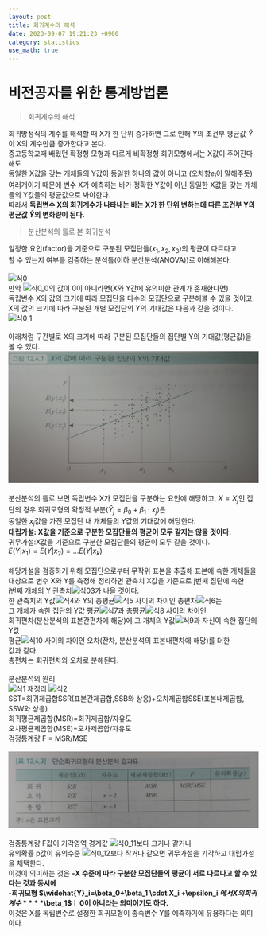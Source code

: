 ```yaml
---
layout: post
title: 회귀계수의 해석  
date: 2023-09-07 19:21:23 +0900
category: statistics 
use_math: true
---
```

# 비전공자를 위한 통계방법론    
> 회귀계수의 해석    

회귀방정식의 계수를 해석할 때 X가 한 단위 증가하면 그로 인해 Y의 조건부 평균값 $\widehat{Y}$이 X의 계수만큼 증가한다고 본다.  
중고등학교때 배웠던 확정형 모형과 다르게 비확정형 회귀모형에서는 X값이 주어진다해도  
동일한 X값을 갖는 개체들의 Y값이 동일한 하나의 값이 아니고 (오차항$e_i$이 말해주듯)  
여러개이기 때문에 변수 X가 예측하는 바가 정확한 Y값이 아닌 동일한 X값을 갖는 개체들의 Y값들의 평균값으로 봐야한다.    
따라서 **독립변수 X의 회귀계수가 나타내는 바는 X가 한 단위 변하는데 따른 조건부 Y의**  
**평균값 $\widehat{Y}$의 변화량이 된다.**  
  
> 분산분석의 틀로 본 회귀분석  

일정한 요인(factor)을 기준으로 구분된 모집단들($x_1, x_2, x_3$)의 평균이 다르다고  
할 수 있는지 여부를 검증하는 분석틀(이하 분산분석(ANOVA))로 이해해본다.
<br>  
![식0](https://latex.codecogs.com/svg.image?\widehat{Y}_i=\beta_0&plus;\beta_1\cdot&space;X_i&plus;\epsilon_i&space;)  
만약 ![식0_0](https://latex.codecogs.com/svg.image?\beta_0&space;)의 값이 0이 아니라면(X와 Y간에 유의미한 관계가 존재한다면)  
독립변수 X의 값의 크기에 따라 모집단을 다수의 모집단으로 구분해볼 수 있을 것이고,  
X의 값의 크기에 따라 구분된 개별 모집단의 Y의 기대값은 다음과 같을 것이다.  
![식0_1](https://latex.codecogs.com/svg.image?\widehat{Y}_i=\beta_0&plus;\beta_1\cdot&space;X_i&space;)
<br>  
아래처럼 구간별로 X의 크기에 따라 구분된 모집단들의 집단별 Y의 기대값(평균값)을  
볼 수 있다.  
![이미지1](https://github.com/shina1221/shina1221.github.io/blob/main/_posts/%EB%8F%84%EC%84%9C/%EB%B9%84%EC%A0%84%EA%B3%B5%EC%9E%90%EB%A5%BC%20%EC%9C%84%ED%95%9C%20%ED%86%B5%EA%B3%84%EB%B0%A9%EB%B2%95%EB%A1%A0/img/x%EC%9D%98%20%EA%B0%92%EC%97%90%20%EB%94%B0%EB%9D%BC%20%EA%B5%AC%EB%B6%84%EB%90%9C%20%EC%A7%91%EB%8B%A8%EC%9D%98%20y%EC%9D%98%20%EA%B8%B0%EB%8C%80%EA%B0%92.jpg)
<br>  
분산분석의 틀로 보면 독립변수 X가 모집단을 구분하는 요인에 해당하고, $X=X_j$인 집단의 경우 회귀모형의 확정적 부분($\widehat{Y}_j = \beta_0 +\beta_1 \cdot x_j$)은  
동일한 $x_j$값을 가진 모집단 내 개체들의 Y값의 기대값에 해당한다.  
**대립가설: X값을 기준으로 구분한 모집단들의 평균이 모두 같지는 않을 것이다.**  
귀무가설:X값을 기준으로 구분한 모집단들의 평균이 모두 같을 것이다.  
$E(Y|x_1)= E(Y|x_2)=... E(Y|x_k)$
<br>  
해당가설을 검증하기 위해 모집단으로부터 무작위 표본을 추출해 표본에 속한 개체들을  
대상으로 변수 X와 Y를 측정해 정리하면 관측치 X값을 기준으로 j번째 집단에 속한  
i번째 개체의 Y 관측치![식03](https://latex.codecogs.com/svg.image?Y_{ji}&space;)가 나올 것이다.  
한 관측치의 Y값![식4](https://latex.codecogs.com/svg.image?Y_{ji})와 Y의 총평균![식5](https://latex.codecogs.com/svg.image?\overline{y}) 사이의 차이인 총편차![식6](https://latex.codecogs.com/svg.image?Y_{ji}-\overline{y})는  
그 개체가 속한 집단의 Y값 평균![식7](https://latex.codecogs.com/svg.image?\widehat{y}_i&space;)과 총평균![식8](https://latex.codecogs.com/svg.image?\overline{y}) 사이의 차이인  
회귀편차(분산분석의 표본간편차에 해당)에 그 개체의 Y값![식9](https://latex.codecogs.com/svg.image?Y_{ji})과 자신이 속한 집단의 Y값  
평균![식10](https://latex.codecogs.com/svg.image?\widehat{y}_i&space;) 사이의 차이인 오차(잔차, 분산분석의 표본내편차에 해당)를 더한  
값과 같다.  
총편차는 회귀편차와 오차로 분해된다.
<br>  
분산분석의 원리  
![식1](https://latex.codecogs.com/svg.image?y_{ji}-\overline{y}=(\widehat{y}_i-\overline{y})&plus;(y_{ji}-\widehat{y}_j))  
재정리  
![식2](https://latex.codecogs.com/svg.image?\sum_{j=1}^{k}\sum_{i=1}^{n}(y_{ji}-\overline{y})^2\\=\sum_{j=1}^{k}\sum_{i=1}^{n}(\widehat{y}_j-\overline{y})^2&plus;\sum_{j=1}^{k}\sum_{i=1}^{n}(y_{ji}-\widehat{y}_j)^2&plus;2\cdot\sum_{j=1}^{k}\sum_{i=1}^{n}(\widehat{y}_{j}-\overline{y})(y_{ji}-\widehat{y}_j)\\=\sum_{j=1}^{k}n_j\cdot(\widehat{y}_j-\overline{y})^2&plus;\sum_{j=1}^{k}\sum_{i=1}^{n}(y_{ji}-\widehat{y}_j)^2&space;)  
SST=회귀제곱합SSR(표본간제곱합,SSB와 상응)+오차제곱합SSE(표본내제곱합, SSW와 상응)  
회귀평균제곱합(MSR)=회귀제곱합/자유도  
오차평균제곱합(MSE)=오차제곱합/자유도  
검정통계량 F = MSR/MSE
<br>  
![단순회귀모형의 분산분석 결과표](https://github.com/shina1221/shina1221.github.io/blob/main/_posts/%EB%8F%84%EC%84%9C/%EB%B9%84%EC%A0%84%EA%B3%B5%EC%9E%90%EB%A5%BC%20%EC%9C%84%ED%95%9C%20%ED%86%B5%EA%B3%84%EB%B0%A9%EB%B2%95%EB%A1%A0/img/%EB%8B%A8%EC%88%9C%ED%9A%8C%EA%B7%80%EB%AA%A8%ED%98%95%EC%9D%98%20%EB%B6%84%EC%82%B0%EB%B6%84%EC%84%9D%20%EA%B2%B0%EA%B3%BC%ED%91%9C.jpg)
<br>  
검증통계량 F값이 기각영역 경계값 ![식0_11](https://latex.codecogs.com/svg.image?F_{\alpha,1,n-2})보다 크거나 같거나  
유의확률 p값이 유의수준 ![식0_12](https://latex.codecogs.com/svg.image?\alpha)보다 작거나 같으면 귀무가설을 기각하고 대립가설을 채택한다.  
이것이 의미하는 것은 
**-X 수준에 따라 구분한 모집단들의 평균이 서로 다르다고 할 수 있다는 것과 동시에**  
**-회귀모형 $\widehat{Y}_i=\beta_0+\beta_1 \cdot X_i +\epsilon_i $에서 X의 회귀계수**  
**$\beta_1$ㅣ 0이 아니라는 의미이기도 하다.**  
이것은 X를 독립변수로 설정한 회귀모형이 종속변수 Y를 예측하기에 유용하다는 의미이다.  


